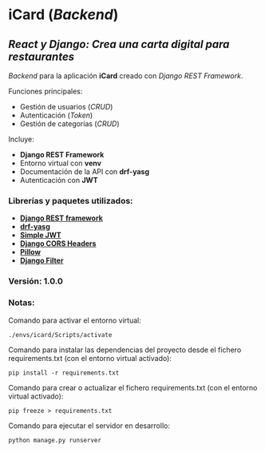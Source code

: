 # iCard (_Backend_)

## *React y Django: Crea una carta digital para restaurantes*

_Backend_ para la aplicación **iCard** creado con _Django REST Framework_.

Funciones principales:
+ Gestión de usuarios (_CRUD_)
+ Autenticación (_Token_)
+ Gestión de categorías (_CRUD_)

Incluye:
+ **Django REST Framework**
+ Entorno virtual con **venv**
+ Documentación de la API con **drf-yasg**
+ Autenticación con **JWT**

### Librerías y paquetes utilizados:
- [**Django REST framework**](https://www.django-rest-framework.org/)
- [**drf-yasg**](https://drf-yasg.readthedocs.io/en/stable/)
- [**Simple JWT**](https://django-rest-framework-simplejwt.readthedocs.io/en/latest/)
- [**Django CORS Headers**](https://pypi.org/project/django-cors-headers/)
- [**Pillow**](https://pypi.org/project/Pillow/)
- [**Django Filter**](https://pypi.org/project/django-filter/)

### Versión: 1.0.0

### Notas:
Comando para activar el entorno virtual:
```
./envs/icard/Scripts/activate
```

Comando para instalar las dependencias del proyecto desde el fichero requirements.txt (con el entorno virtual activado):
```
pip install -r requirements.txt
```

Comando para crear o actualizar el fichero requirements.txt (con el entorno virtual activado):
```
pip freeze > requirements.txt
```

Comando para ejecutar el servidor en desarrollo:
```
python manage.py runserver
```
